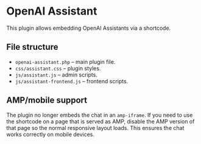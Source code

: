 # OpenAI Assistant

This plugin allows embedding OpenAI Assistants via a shortcode.

## File structure

- `openai-assistant.php` – main plugin file.
- `css/assistant.css` – plugin styles.
- `js/assistant.js` – admin scripts.
- `js/assistant-frontend.js` – frontend scripts.

## AMP/mobile support

The plugin no longer embeds the chat in an `amp-iframe`. If you need to use the
shortcode on a page that is served as AMP, disable the AMP version of that page
so the normal responsive layout loads. This ensures the chat works correctly on
mobile devices.
